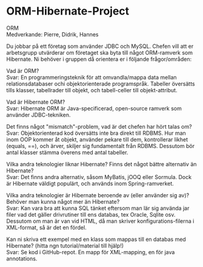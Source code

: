 ﻿# ORM-Hibernate-Project
ORM   
Medverkande: Pierre, Didrik, Hannes   

Du jobbar på ett företag som använder JDBC och MySQL. Chefen vill att er arbetsgrupp utvärderar om företaget ska byta till något ORM-ramverk som Hibernate. Ni behöver i gruppen då orientera er i följande frågor/områden:    

Vad är ORM?   
Svar: En programmeringsteknik för att omvandla/mappa data mellan relationsdatabaser ochi objektorienterade programspråk. Tabeller översätts tills klasser, tabellrader till objekt, och tabell-celler till objekt-attribut.   

Vad är Hibernate ORM?   
Svar: Hibernate ORM är Java-specificerad, open-source ramverk som använder JDBC-tekniken.   

Det finns något "mismatch"-problem, vad är det chefen har hört talas om?    
Svar: Objektorienterad kod översätts inte bra direkt till RDBMS. Hur man inom OOP kommer åt objekt, använder pekare till dem, kontrollerar likhet (equals, ==), och ärver, skiljer sig fundamentalt från RDBMS. Dessutom bör antal klasser stämma överens med antal tabeller.    

Vilka andra teknologier liknar Hibernate? Finns det något bättre alternativ än Hibernate?   
Svar: Det finns andra alternativ, såsom MyBatis, jOOQ eller Sormula. Dock är Hibernate väldigt populärt, och används inom Spring-ramverket.   

Vilka andra teknologier är Hibernate beroende av (eller använder sig av)? Behöver man kunna något mer än Hibernate?   
Svar: Kan vara bra att kunna SQL tänket eftersom man lär sig använda jar filer vad det gäller drivrutiner till ens databas, tex Oracle, Sqlite osv. Dessutom om man är van vid HTML, då man skriver konfigurations-filerna i XML-format, så är det en fördel.    

Kan ni skriva ett exempel med en klass som mappas till en databas med Hibernate? (hitta ngn tutorial/material till hjälp!)		
Svar: Se kod i GitHub-repot. En mapp för XML-mapping, en för java annotations.